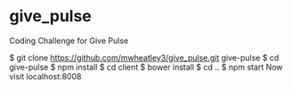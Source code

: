 # give_pulse
Coding Challenge for Give Pulse


$ git clone https://github.com/mwheatley3/give_pulse.git give-pulse
$ cd give-pulse
$ npm install
$ cd client
$ bower install
$ cd ..
$ npm start
Now visit localhost:8008